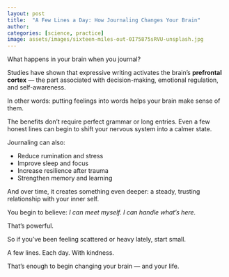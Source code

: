 ```yaml
---
layout: post
title:  "A Few Lines a Day: How Journaling Changes Your Brain"
author: 
categories: [science, practice]
image: assets/images/sixteen-miles-out-0I75875sRVU-unsplash.jpg
---
```


What happens in your brain when you journal?

Studies have shown that expressive writing activates the brain’s **prefrontal cortex** — the part associated with decision-making, emotional regulation, and self-awareness.

In other words: putting feelings into words helps your brain make sense of them.

The benefits don’t require perfect grammar or long entries. Even a few honest lines can begin to shift your nervous system into a calmer state.

Journaling can also:

+ Reduce rumination and stress  
+ Improve sleep and focus  
+ Increase resilience after trauma  
+ Strengthen memory and learning  

And over time, it creates something even deeper: a steady, trusting relationship with your inner self.

You begin to believe: *I can meet myself. I can handle what’s here.*

That’s powerful.

So if you’ve been feeling scattered or heavy lately, start small.

A few lines. Each day. With kindness.

That’s enough to begin changing your brain — and your life.
